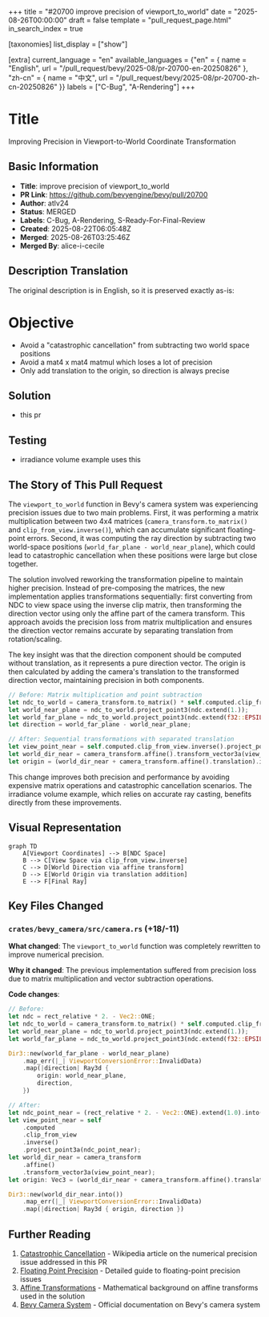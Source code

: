 +++
title = "#20700 improve precision of viewport_to_world"
date = "2025-08-26T00:00:00"
draft = false
template = "pull_request_page.html"
in_search_index = true

[taxonomies]
list_display = ["show"]

[extra]
current_language = "en"
available_languages = {"en" = { name = "English", url = "/pull_request/bevy/2025-08/pr-20700-en-20250826" }, "zh-cn" = { name = "中文", url = "/pull_request/bevy/2025-08/pr-20700-zh-cn-20250826" }}
labels = ["C-Bug", "A-Rendering"]
+++

# Title
Improving Precision in Viewport-to-World Coordinate Transformation

## Basic Information
- **Title**: improve precision of viewport_to_world
- **PR Link**: https://github.com/bevyengine/bevy/pull/20700
- **Author**: atlv24
- **Status**: MERGED
- **Labels**: C-Bug, A-Rendering, S-Ready-For-Final-Review
- **Created**: 2025-08-22T06:05:48Z
- **Merged**: 2025-08-26T03:25:46Z
- **Merged By**: alice-i-cecile

## Description Translation
The original description is in English, so it is preserved exactly as-is:

# Objective

- Avoid a "catastrophic cancellation" from subtracting two world space positions
- Avoid a mat4 x mat4 matmul which loses a lot of precision
- Only add translation to the origin, so direction is always precise

## Solution

- this pr

## Testing

- irradiance volume example uses this

## The Story of This Pull Request

The `viewport_to_world` function in Bevy's camera system was experiencing precision issues due to two main problems. First, it was performing a matrix multiplication between two 4x4 matrices (`camera_transform.to_matrix()` and `clip_from_view.inverse()`), which can accumulate significant floating-point errors. Second, it was computing the ray direction by subtracting two world-space positions (`world_far_plane - world_near_plane`), which could lead to catastrophic cancellation when these positions were large but close together.

The solution involved reworking the transformation pipeline to maintain higher precision. Instead of pre-composing the matrices, the new implementation applies transformations sequentially: first converting from NDC to view space using the inverse clip matrix, then transforming the direction vector using only the affine part of the camera transform. This approach avoids the precision loss from matrix multiplication and ensures the direction vector remains accurate by separating translation from rotation/scaling.

The key insight was that the direction component should be computed without translation, as it represents a pure direction vector. The origin is then calculated by adding the camera's translation to the transformed direction vector, maintaining precision in both components.

```rust
// Before: Matrix multiplication and point subtraction
let ndc_to_world = camera_transform.to_matrix() * self.computed.clip_from_view.inverse();
let world_near_plane = ndc_to_world.project_point3(ndc.extend(1.));
let world_far_plane = ndc_to_world.project_point3(ndc.extend(f32::EPSILON));
let direction = world_far_plane - world_near_plane;

// After: Sequential transformations with separated translation
let view_point_near = self.computed.clip_from_view.inverse().project_point3a(ndc_point_near);
let world_dir_near = camera_transform.affine().transform_vector3a(view_point_near);
let origin = (world_dir_near + camera_transform.affine().translation).into();
```

This change improves both precision and performance by avoiding expensive matrix operations and catastrophic cancellation scenarios. The irradiance volume example, which relies on accurate ray casting, benefits directly from these improvements.

## Visual Representation

```mermaid
graph TD
    A[Viewport Coordinates] --> B[NDC Space]
    B --> C[View Space via clip_from_view.inverse]
    C --> D[World Direction via affine transform]
    D --> E[World Origin via translation addition]
    E --> F[Final Ray]
```

## Key Files Changed

### `crates/bevy_camera/src/camera.rs` (+18/-11)

**What changed**: The `viewport_to_world` function was completely rewritten to improve numerical precision.

**Why it changed**: The previous implementation suffered from precision loss due to matrix multiplication and vector subtraction operations.

**Code changes**:
```rust
// Before:
let ndc = rect_relative * 2. - Vec2::ONE;
let ndc_to_world = camera_transform.to_matrix() * self.computed.clip_from_view.inverse();
let world_near_plane = ndc_to_world.project_point3(ndc.extend(1.));
let world_far_plane = ndc_to_world.project_point3(ndc.extend(f32::EPSILON));

Dir3::new(world_far_plane - world_near_plane)
    .map_err(|_| ViewportConversionError::InvalidData)
    .map(|direction| Ray3d {
        origin: world_near_plane,
        direction,
    })

// After:
let ndc_point_near = (rect_relative * 2. - Vec2::ONE).extend(1.0).into();
let view_point_near = self
    .computed
    .clip_from_view
    .inverse()
    .project_point3a(ndc_point_near);
let world_dir_near = camera_transform
    .affine()
    .transform_vector3a(view_point_near);
let origin: Vec3 = (world_dir_near + camera_transform.affine().translation).into();

Dir3::new(world_dir_near.into())
    .map_err(|_| ViewportConversionError::InvalidData)
    .map(|direction| Ray3d { origin, direction })
```

## Further Reading

1. [Catastrophic Cancellation](https://en.wikipedia.org/wiki/Catastrophic_cancellation) - Wikipedia article on the numerical precision issue addressed in this PR
2. [Floating Point Precision](https://randomascii.wordpress.com/2012/02/25/comparing-floating-point-numbers-2012-edition/) - Detailed guide to floating-point precision issues
3. [Affine Transformations](https://en.wikipedia.org/wiki/Affine_transformation) - Mathematical background on affine transforms used in the solution
4. [Bevy Camera System](https://bevyengine.org/learn/books/getting-started/camera/) - Official documentation on Bevy's camera system